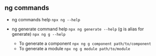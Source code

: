 ## ng commands

- ng commands help
  `npx ng --help`

- ng generate command help
  `npx ng generate --help` (g is alias for generate) `npx ng g --help`
  - To generate a component
    `npx ng g component path/to/component`
  - To generate a module
    `npx ng g module path/to/module`
